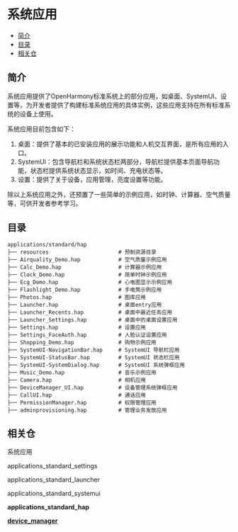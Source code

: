 # 系统应用<a name="ZH-CN_TOPIC_0000001162045697"></a>

-   [简介](#section110mcpsimp)
-   [目录](#section11948105210591)
-   [相关仓](#section120mcpsimp)

## 简介<a name="section110mcpsimp"></a>

系统应用提供了OpenHarmony标准系统上的部分应用，如桌面、SystemUI、设置等，为开发者提供了构建标准系统应用的具体实例，这些应用支持在所有标准系统的设备上使用。

系统应用目前包含如下：

1.  桌面：提供了基本的已安装应用的展示功能和人机交互界面，是所有应用的入口。
2.  SystemUI：包含导航栏和系统状态栏两部分，导航栏提供基本页面导航功能，状态栏提供系统状态显示，如时间、充电状态等。
3.  设置：提供了关于设备，应用管理，亮度设置等功能。

除以上系统应用之外，还预置了一些简单的示例应用，如时钟、计算器、空气质量等，可供开发者参考学习。

## 目录<a name="section11948105210591"></a>

```
applications/standard/hap
├── resources                      # 预制资源目录
├── Airquality_Demo.hap            # 空气质量示例应用
├── Calc_Demo.hap                  # 计算器示例应用
├── Clock_Demo.hap                 # 简单时钟示例应用
├── Ecg_Demo.hap                   # 心电图显示示例应用
├── Flashlight_Demo.hap            # 手电筒示例应用
├── Photos.hap                     # 图库应用
├── Launcher.hap                   # 桌面entry应用
├── Launcher_Recents.hap           # 桌面中最近任务应用
├── Launcher_Settings.hap          # 桌面中的桌面设置应用
├── Settings.hap                   # 设置应用
├── Settings_FaceAuth.hap          # 人脸认证设置应用
├── Shopping_Demo.hap              # 购物示例应用
├── SystemUI-NavigationBar.hap     # SystemUI 导航栏应用
├── SystemUI-StatusBar.hap         # SystemUI 状态栏应用
├── SystemUI-SystemDialog.hap      # SystemUI 系统弹框应用
├── Music_Demo.hap                 # 音乐示例应用
├── Camera.hap                     # 相机应用
├── DeviceManager_UI.hap           # 设备管理系统弹框应用
├── CallUI.hap                     # 通话应用
├── PermissionManager.hap          # 权限管理应用
├── adminprovisioning.hap          # 管理业务发放应用
```

## 相关仓<a name="section120mcpsimp"></a>

系统应用

applications\_standard\_settings

applications\_standard\_launcher

applications\_standard\_systemui

**applications\_standard\_hap**

**[device_manager](https://gitee.com/openharmony/device_manager)**

